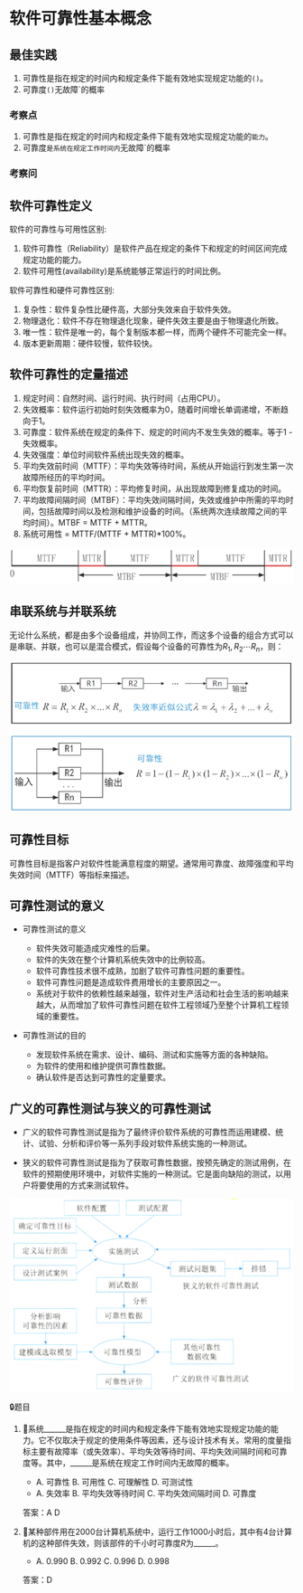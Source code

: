 # 软件可靠性基本概念

## 最佳实践

1. 可靠性是指在规定的时间内和规定条件下能有效地实现规定功能的`()`。
2. 可靠度`()`无故障`的概率

### 考察点

1. 可靠性是指在规定的时间内和规定条件下能有效地实现规定功能的`能力`。
2. 可靠度`是系统在规定工作时间内`无故障`的概率


### 考察问



## 软件可靠性定义

软件的可靠性与可用性区别:

1. 软件可靠性（Reliability）是软件产品在规定的条件下和规定的时间区间完成规定功能的能力。
2. 软件可用性(availability)是系统能够正常运行的时间比例。

软件可靠性和硬件可靠性区别:

1. 复杂性：软件复杂性比硬件高，大部分失效来自于软件失效。
2. 物理退化：软件不存在物理退化现象，硬件失效主要是由于物理退化所致。
3. 唯一性：软件是唯一的，每个复制版本都一样，而两个硬件不可能完全一样。
4. 版本更新周期：硬件较慢，软件较快。

## 软件可靠性的定量描述

1. 规定时间：自然时间、运行时间、执行时间（占用CPU）。
2. 失效概率：软件运行初始时刻失效概率为0，随着时间增长单调递增，不断趋向于1。
3. 可靠度：软件系统在规定的条件下、规定的时间内不发生失效的概率。等于1 - 失效概率。
4. 失效强度：单位时间软件系统出现失效的概率。
5. 平均失效前时间（MTTF）：平均失效等待时间，系统从开始运行到发生第一次故障所经历的平均时间。 
6. 平均恢复前时间（MTTR）：平均修复时间，从出现故障到修复成功的时间。
7. 平均故障间隔时间（MTBF）：平均失效间隔时间，失效或维护中所需的平均时间，包括故障时间以及检测和维护设备的时间。（系统两次连续故障之间的平均时间）。MTBF = MTTF + MTTR。
8. 系统可用性 = MTTF/(MTTF + MTTR)*100%。

![alt text](系统可靠性分析与设计/1.png)

## 串联系统与并联系统

无论什么系统，都是由多个设备组成，并协同工作，而这多个设备的组合方式可以是串联、并联，也可以是混合模式，假设每个设备的可靠性为$R_1,R_2\cdots R_n$，则：

![alt text](系统可靠性分析与设计/2.png)


## 可靠性目标

可靠性目标是指客户对软件性能满意程度的期望。通常用可靠度、故障强度和平均失效时间（MTTF）等指标来描述。

## 可靠性测试的意义

- 可靠性测试的意义

    - 软件失效可能造成灾难性的后果。
    - 软件的失效在整个计算机系统失效中的比例较高。
    - 软件可靠性技术很不成熟，加剧了软件可靠性问题的重要性。
    - 软件可靠性问题是造成软件费用增长的主要原因之一。
    - 系统对于软件的依赖性越来越强，软件对生产活动和社会生活的影响越来越大，从而增加了软件可靠性问题在软件工程领域乃至整个计算机工程领域的重要性。

- 可靠性测试的目的

    - 发现软件系统在需求、设计、编码、测试和实施等方面的各种缺陷。
    - 为软件的使用和维护提供可靠性数据。
    - 确认软件是否达到可靠性的定量要求。

## 广义的可靠性测试与狭义的可靠性测试

- 广义的软件可靠性测试是指为了最终评价软件系统的可靠性而运用建模、统计、试验、分析和评价等一系列手段对软件系统实施的一种测试。

- 狭义的软件可靠性测试是指为了获取可靠性数据，按预先确定的测试用例，在软件的预期使用环境中，对软件实施的一种测试。它是面向缺陷的测试，以用户将要使用的方式来测试软件。


![alt text](软件可靠性/1.png)

🔒题目

1. 💛系统______是指在规定的时间内和规定条件下能有效地实现规定功能的能力。它不仅取决于规定的使用条件等因素，还与设计技术有关。常用的度量指标主要有故障率（或失效率）、平均失效等待时间、平均失效间隔时间和可靠度等。其中，______是系统在规定工作时间内无故障的概率。

    - A. 可靠性  B. 可用性  C. 可理解性  D. 可测试性
    - A. 失效率  B. 平均失效等待时间  C. 平均失效间隔时间  D. 可靠度

    答案：A D

2. 💚某种部件用在2000台计算机系统中，运行工作1000小时后，其中有4台计算机的这种部件失效，则该部件的千小时可靠度$R$为______。

    - A. 0.990  B. 0.992  C. 0.996  D. 0.998

    答案：D
